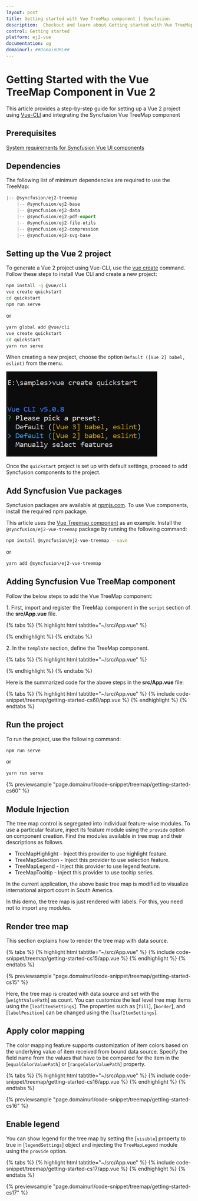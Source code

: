 ```yaml
---
layout: post
title: Getting started with Vue TreeMap component | Syncfusion
description:  Checkout and learn about Getting started with Vue TreeMap component of Syncfusion Essential JS 2 and more details.
control: Getting started 
platform: ej2-vue
documentation: ug
domainurl: ##DomainURL##
---
```


# Getting Started with the Vue TreeMap Component in Vue 2

This article provides a step-by-step guide for setting up a Vue 2 project using [Vue-CLI](https://cli.vuejs.org/) and integrating the Syncfusion Vue TreeMap component

## Prerequisites

[System requirements for Syncfusion Vue UI components](https://ej2.syncfusion.com/vue/documentation/system-requirements/)

## Dependencies

The following list of minimum dependencies are required to use the TreeMap:

```javascript
|-- @syncfusion/ej2-treemap
    |-- @syncfusion/ej2-base
    |-- @syncfusion/ej2-data
    |-- @syncfusion/ej2-pdf-export
    |-- @syncfusion/ej2-file-utils
    |-- @syncfusion/ej2-compression
    |-- @syncfusion/ej2-svg-base
```

## Setting up the Vue 2 project

To generate a Vue 2 project using Vue-CLI, use the [vue create](https://cli.vuejs.org/#getting-started) command. Follow these steps to install Vue CLI and create a new project:

```bash
npm install -g @vue/cli
vue create quickstart
cd quickstart
npm run serve
```

or

```bash
yarn global add @vue/cli
vue create quickstart
cd quickstart
yarn run serve
```

When creating a new project, choose the option `Default ([Vue 2] babel, eslint)` from the menu.

![Vue 2 project](../appearance/images/vue2-terminal.png)

Once the `quickstart` project is set up with default settings, proceed to add Syncfusion components to the project.

## Add Syncfusion Vue packages

Syncfusion packages are available at [npmjs.com](https://www.npmjs.com/search?q=ej2-vue). To use Vue components, install the required npm package.

This article uses the [Vue Treemap component](https://www.syncfusion.com/vue-components/vue-treemap) as an example. Install the `@syncfusion/ej2-vue-treemap` package by running the following command:

```bash
npm install @syncfusion/ej2-vue-treemap --save
```
or

```bash
yarn add @syncfusion/ej2-vue-treemap
```

## Adding Syncfusion Vue TreeMap component

Follow the below steps to add the Vue TreeMap component:

1\. First, import and register the TreeMap component in the `script` section of the **src/App.vue** file. 

{% tabs %}
{% highlight html tabtitle="~/src/App.vue" %}

<script>
import { TreeMapComponent } from "@syncfusion/ej2-vue-treemap";

export default {
  components: {
    'ejs-treemap': TreeMapComponent
  },
  data: function() {
    return {
        dataSource: [
            { Title: 'State wise International Airport count in South America', State: "Brazil", Count: 25 },
            { Title: 'State wise International Airport count in South America', State: "Colombia", Count: 12 },
            { Title: 'State wise International Airport count in South America', State: "Argentina", Count: 9 },
            { Title: 'State wise International Airport count in South America', State: "Ecuador", Count: 7 },
            { Title: 'State wise International Airport count in South America', State: "Chile", Count: 6 },
            { Title: 'State wise International Airport count in South America', State: "Peru", Count: 3 },
            { Title: 'State wise International Airport count in South America', State: "Venezuela", Count: 3 },
            { Title: 'State wise International Airport count in South America', State: "Bolivia", Count: 2 },
            { Title: 'State wise International Airport count in South America', State: "Paraguay", Count: 2 },
            { Title: 'State wise International Airport count in South America', State: "Uruguay", Count: 2 },
            { Title: 'State wise International Airport count in South America', State: "Falkland Islands",Count: 1 },
            { Title: 'State wise International Airport count in South America', State: "French Guiana", Count:1 },
            { Title: 'State wise International Airport count in South America', State: "Guyana", Count: 1 },
            { Title: 'State wise International Airport count in South America', State: "Suriname", Count: 1 },
        ],
        weightValuePath: 'Count',
        leafItemSettings: {
            labelPath: 'State',
        }
     }
  }
}
</script>

{% endhighlight %}
{% endtabs %}

2\. In the `template` section, define the TreeMap component.

{% tabs %}
{% highlight html tabtitle="~/src/App.vue" %}

<template>
    <div id="app">
        <ejs-treemap :dataSource='dataSource' :weightValuePath='weightValuePath' :leafItemSettings='leafItemSettings'></ejs-treemap>
    </div>
</template>

{% endhighlight %}
{% endtabs %}

Here is the summarized code for the above steps in the **src/App.vue** file:

{% tabs %}
{% highlight html tabtitle="~/src/App.vue" %}
{% include code-snippet/treemap/getting-started-cs60/app.vue %}
{% endhighlight %}
{% endtabs %}

## Run the project

To run the project, use the following command:

```bash
npm run serve
```

or

```bash
yarn run serve
```
{% previewsample "page.domainurl/code-snippet/treemap/getting-started-cs60" %}

## Module Injection

The tree map control is segregated into individual feature-wise modules. To use a particular feature, inject its feature module using the `provide` option on component creation. Find the modules available in tree map and their descriptions as follows.

* TreeMapHighlight - Inject this provider to use highlight feature.
* TreeMapSelection - Inject this provider to use selection feature.
* TreeMapLegend - Inject this provider to use legend feature.
* TreeMapTooltip - Inject this provider to use tooltip series.

In the current application, the above basic tree map is modified to visualize international airport count in South America.

In this demo, the tree map is just rendered with labels. For this, you need not to import any modules.

## Render tree map

This section explains how to render the tree map with data source.

{% tabs %}
{% highlight html tabtitle="~/src/App.vue" %}
{% include code-snippet/treemap/getting-started-cs15/app.vue %}
{% endhighlight %}
{% endtabs %}
        
{% previewsample "page.domainurl/code-snippet/treemap/getting-started-cs15" %}

Here, the tree map is created with data source and set with the [`weightValuePath`] as count. You can customize the leaf level tree map items using the [`leafItemSettings`]. The properties such as [`fill`], [`border`], and [`labelPosition`] can be changed using the [`leafItemSettings`].

## Apply color mapping

The color mapping feature supports customization of item colors based on the underlying value of item received from bound data source. Specify the field name from the values that have to be compared for the item in the [`equalColorValuePath`] or [`rangeColorValuePath`] property.

{% tabs %}
{% highlight html tabtitle="~/src/App.vue" %}
{% include code-snippet/treemap/getting-started-cs16/app.vue %}
{% endhighlight %}
{% endtabs %}
        
{% previewsample "page.domainurl/code-snippet/treemap/getting-started-cs16" %}

## Enable legend

You can show legend for the tree map by setting the [`visible`] property to true in [`legendSettings`] object and injecting the `TreeMapLegend` module using the `provide` option.

{% tabs %}
{% highlight html tabtitle="~/src/App.vue" %}
{% include code-snippet/treemap/getting-started-cs17/app.vue %}
{% endhighlight %}
{% endtabs %}
        
{% previewsample "page.domainurl/code-snippet/treemap/getting-started-cs17" %}
